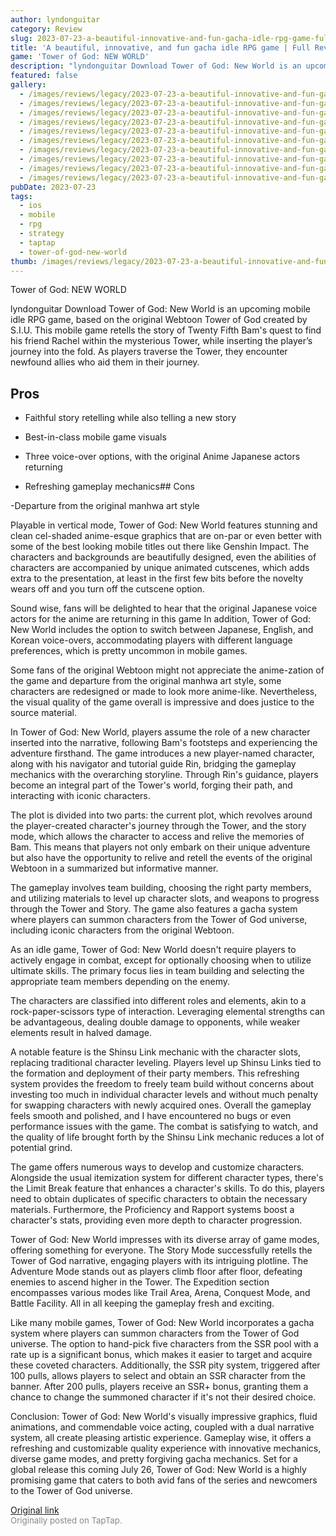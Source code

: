```yaml
---
author: lyndonguitar
category: Review
slug: 2023-07-23-a-beautiful-innovative-and-fun-gacha-idle-rpg-game-full-review-tower-of-god-new-world
title: 'A beautiful, innovative, and fun gacha idle RPG game | Full Review - Tower of God: New World'
game: 'Tower of God: NEW WORLD'
description: "lyndonguitar Download Tower of God: New World is an upcoming mobile idle RPG game, based on the original Webtoon Tower of God created by S.I.U. This mobile game retells the story of Twenty Fifth Bam's quest to find his friend Rachel within the mysterious Tower, while inserting the player’s journey into the fold. As players traverse the Tower, they encounter newfound allies who aid them in their journey."
featured: false
gallery:
  - /images/reviews/legacy/2023-07-23-a-beautiful-innovative-and-fun-gacha-idle-rpg-game--full-review---tower-of-god-new-world-0.avif
  - /images/reviews/legacy/2023-07-23-a-beautiful-innovative-and-fun-gacha-idle-rpg-game--full-review---tower-of-god-new-world-1.avif
  - /images/reviews/legacy/2023-07-23-a-beautiful-innovative-and-fun-gacha-idle-rpg-game--full-review---tower-of-god-new-world-2.avif
  - /images/reviews/legacy/2023-07-23-a-beautiful-innovative-and-fun-gacha-idle-rpg-game--full-review---tower-of-god-new-world-3.avif
  - /images/reviews/legacy/2023-07-23-a-beautiful-innovative-and-fun-gacha-idle-rpg-game--full-review---tower-of-god-new-world-4.avif
  - /images/reviews/legacy/2023-07-23-a-beautiful-innovative-and-fun-gacha-idle-rpg-game--full-review---tower-of-god-new-world-5.avif
  - /images/reviews/legacy/2023-07-23-a-beautiful-innovative-and-fun-gacha-idle-rpg-game--full-review---tower-of-god-new-world-6.avif
  - /images/reviews/legacy/2023-07-23-a-beautiful-innovative-and-fun-gacha-idle-rpg-game--full-review---tower-of-god-new-world-7.avif
  - /images/reviews/legacy/2023-07-23-a-beautiful-innovative-and-fun-gacha-idle-rpg-game--full-review---tower-of-god-new-world-8.avif
  - /images/reviews/legacy/2023-07-23-a-beautiful-innovative-and-fun-gacha-idle-rpg-game--full-review---tower-of-god-new-world-9.avif
pubDate: 2023-07-23
tags:
  - ios
  - mobile
  - rpg
  - strategy
  - taptap
  - tower-of-god-new-world
thumb: /images/reviews/legacy/2023-07-23-a-beautiful-innovative-and-fun-gacha-idle-rpg-game--full-review---tower-of-god-new-world-0.avif
---
```


Tower of God: NEW WORLD

lyndonguitar
Download
Tower of God: New World is an upcoming mobile idle RPG game, based on the original Webtoon Tower of God created by S.I.U. This mobile game retells the story of Twenty Fifth Bam's quest to find his friend Rachel within the mysterious Tower, while inserting the player’s journey into the fold. As players traverse the Tower, they encounter newfound allies who aid them in their journey.




## Pros



- Faithful story retelling while also telling a new story


- Best-in-class mobile game visuals


- Three voice-over options, with the original Anime Japanese actors returning


- Refreshing gameplay mechanics## Cons


-Departure from the original manhwa art style

Playable in vertical mode, Tower of God: New World features stunning and clean cel-shaded anime-esque graphics that are on-par or even better with some of the best looking mobile titles out there like Genshin Impact. The characters and backgrounds are beautifully designed, even the abilities of characters are accompanied by unique animated cutscenes, which adds extra to the presentation, at least in the first few bits before the novelty wears off and you turn off the cutscene option.

Sound wise, fans will be delighted to hear that the original Japanese voice actors for the anime are returning in this game In addition, Tower of God: New World includes the option to switch between Japanese, English, and Korean voice-overs, accommodating players with different language preferences, which is pretty uncommon in mobile games.

Some fans of the original Webtoon might not appreciate the anime-zation of the game and departure from the original manhwa art style, some characters are redesigned or made to look more anime-like. Nevertheless, the visual quality of the game overall is impressive and does justice to the source material.

In Tower of God: New World, players assume the role of a new character inserted into the narrative, following Bam's footsteps and experiencing the adventure firsthand. The game introduces a new player-named character, along with his navigator and tutorial guide Rin, bridging the gameplay mechanics with the overarching storyline. Through Rin's guidance, players become an integral part of the Tower's world, forging their path, and interacting with iconic characters.

The plot is divided into two parts: the current plot, which revolves around the player-created character's journey through the Tower, and the story mode, which allows the character to access and relive the memories of Bam. This means that players not only embark on their unique adventure but also have the opportunity to relive and retell the events of the original Webtoon in a summarized but informative manner.

The gameplay involves team building, choosing the right party members, and utilizing materials to level up character slots, and weapons to progress through the Tower and Story. The game also features a gacha system where players can summon characters from the Tower of God universe, including iconic characters from the original Webtoon.

As an idle game, Tower of God: New World doesn't require players to actively engage in combat, except for optionally choosing when to utilize ultimate skills. The primary focus lies in team building and selecting the appropriate team members depending on the enemy.

The characters are classified into different roles and elements, akin to a rock-paper-scissors type of interaction. Leveraging elemental strengths can be advantageous, dealing double damage to opponents, while weaker elements result in halved damage.

A notable feature is the Shinsu Link mechanic with the character slots, replacing traditional character leveling. Players level up Shinsu Links tied to the formation and deployment of their party members. This refreshing system provides the freedom to freely team build without concerns about investing too much in individual character levels and without much penalty for swapping characters with newly acquired ones. Overall the gameplay feels smooth and polished, and I have encountered no bugs or even performance issues with the game. The combat is satisfying to watch, and the quality of life brought forth by the Shinsu Link mechanic reduces a lot of potential grind.

The game offers numerous ways to develop and customize characters. Alongside the usual itemization system for different character types, there's the Limit Break feature that enhances a character's skills. To do this, players need to obtain duplicates of specific characters to obtain the necessary materials. Furthermore, the Proficiency and Rapport systems boost a character's stats, providing even more depth to character progression.

Tower of God: New World impresses with its diverse array of game modes, offering something for everyone. The Story Mode successfully retells the Tower of God narrative, engaging players with its intriguing plotline. The Adventure Mode stands out as players climb floor after floor, defeating enemies to ascend higher in the Tower. The Expedition section encompasses various modes like Trail Area, Arena, Conquest Mode, and Battle Facility. All in all keeping the gameplay fresh and exciting.

Like many mobile games, Tower of God: New World incorporates a gacha system where players can summon characters from the Tower of God universe. The option to hand-pick five characters from the SSR pool with a rate up is a significant bonus, which makes it easier to target and acquire these coveted characters. Additionally, the SSR pity system, triggered after 100 pulls, allows players to select and obtain an SSR character from the banner. After 200 pulls, players receive an SSR+ bonus, granting them a chance to change the summoned character if it's not their desired choice.

Conclusion:
Tower of God: New World's visually impressive graphics, fluid animations, and commendable voice acting, coupled with a dual narrative system, all create pleasing artistic experience. Gameplay wise, it offers a refreshing and customizable quality experience with innovative mechanics, diverse game modes, and pretty forgiving gacha mechanics. Set for a global release this coming July 26, Tower of God: New World is a highly promising game that caters to both avid fans of the series and newcomers to the Tower of God universe.

[Original link](https://m.taptap.io/post/6040728?share_id=0dd7029fc689&utm_medium=share&utm_source=discord)<br><span style="font-size: 0.95em; color: #888;">Originally posted on TapTap.</span>